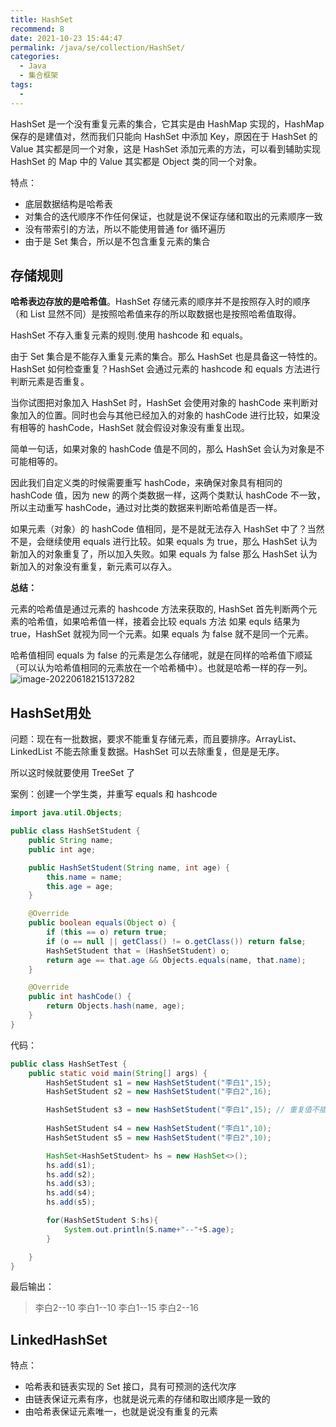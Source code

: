 ```yaml
---
title: HashSet
recommend: 8
date: 2021-10-23 15:44:47
permalink: /java/se/collection/HashSet/
categories: 
  - Java
  - 集合框架
tags: 
  - 
---
```


HashSet 是一个没有重复元素的集合，它其实是由 HashMap 实现的，HashMap 保存的是建值对，然而我们只能向 HashSet 中添加 Key，原因在于 HashSet 的 Value 其实都是同一个对象，这是 HashSet 添加元素的方法，可以看到辅助实现 HashSet 的 Map 中的 Value 其实都是 Object 类的同一个对象。

特点：

- 底层数据结构是哈希表
- 对集合的迭代顺序不作任何保证，也就是说不保证存储和取出的元素顺序一致
- 没有带索引的方法，所以不能使用普通 for 循环遍历
- 由于是 Set 集合，所以是不包含重复元素的集合

## 存储规则

**哈希表边存放的是哈希值**。HashSet 存储元素的顺序并不是按照存入时的顺序（和 List 显然不同）是按照哈希值来存的所以取数据也是按照哈希值取得。

HashSet 不存入重复元素的规则.使用 hashcode 和 equals。

由于 Set 集合是不能存入重复元素的集合。那么 HashSet 也是具备这一特性的。HashSet 如何检查重复？HashSet 会通过元素的 hashcode 和 equals 方法进行判断元素是否重复。

当你试图把对象加入 HashSet 时，HashSet 会使用对象的 hashCode 来判断对象加入的位置。同时也会与其他已经加入的对象的 hashCode 进行比较，如果没有相等的 hashCode，HashSet 就会假设对象没有重复出现。

简单一句话，如果对象的 hashCode 值是不同的，那么 HashSet 会认为对象是不可能相等的。

因此我们自定义类的时候需要重写 hashCode，来确保对象具有相同的 hashCode 值，因为 new 的两个类数据一样，这两个类默认 hashCode 不一致，所以主动重写 hashCode，通过对比类的数据来判断哈希值是否一样。

如果元素（对象）的 hashCode 值相同，是不是就无法存入 HashSet 中了？当然不是，会继续使用 equals 进行比较。如果 equals 为 true，那么 HashSet 认为新加入的对象重复了，所以加入失败。如果 equals 为 false 那么 HashSet 认为新加入的对象没有重复，新元素可以存入。

**总结：**

元素的哈希值是通过元素的 hashcode 方法来获取的, HashSet 首先判断两个元素的哈希值，如果哈希值一样，接着会比较 equals 方法 如果 equls 结果为 true，HashSet 就视为同一个元素。如果 equals 为 false 就不是同一个元素。

哈希值相同 equals 为 false 的元素是怎么存储呢，就是在同样的哈希值下顺延（可以认为哈希值相同的元素放在一个哈希桶中）。也就是哈希一样的存一列。
![image-20220618215137282](https://cdn.staticaly.com/gh/Kele-Bingtang/static@master/img/Java%E9%9B%86%E5%90%88/20220618215138.png)

## HashSet用处

问题：现在有一批数据，要求不能重复存储元素，而且要排序。ArrayList、LinkedList 不能去除重复数据。HashSet 可以去除重复，但是是无序。

所以这时候就要使用 TreeSet 了

案例：创建一个学生类，并重写 equals 和 hashcode

```java
import java.util.Objects;

public class HashSetStudent {
    public String name;
    public int age;

    public HashSetStudent(String name, int age) {
        this.name = name;
        this.age = age;
    }

    @Override
    public boolean equals(Object o) {
        if (this == o) return true;
        if (o == null || getClass() != o.getClass()) return false;
        HashSetStudent that = (HashSetStudent) o;
        return age == that.age && Objects.equals(name, that.name);
    }

    @Override
    public int hashCode() {
        return Objects.hash(name, age);
    }
}
```

代码：

```java
public class HashSetTest {
    public static void main(String[] args) {
        HashSetStudent s1 = new HashSetStudent("李白1",15);
        HashSetStudent s2 = new HashSetStudent("李白2",16);

        HashSetStudent s3 = new HashSetStudent("李白1",15); // 重复值不插入
        
        HashSetStudent s4 = new HashSetStudent("李白1",10);
        HashSetStudent s5 = new HashSetStudent("李白2",10);

        HashSet<HashSetStudent> hs = new HashSet<>();
        hs.add(s1);
        hs.add(s2);
        hs.add(s3);
        hs.add(s4);
        hs.add(s5);

        for(HashSetStudent S:hs){
            System.out.println(S.name+"--"+S.age);
        }

    }
}
```

最后输出：

> 李白2--10
> 李白1--10
> 李白1--15
> 李白2--16

## LinkedHashSet

特点：

- 哈希表和链表实现的 Set 接口，具有可预测的迭代次序
- 由链表保证元素有序，也就是说元素的存储和取出顺序是一致的
- 由哈希表保证元素唯一，也就是说没有重复的元素

